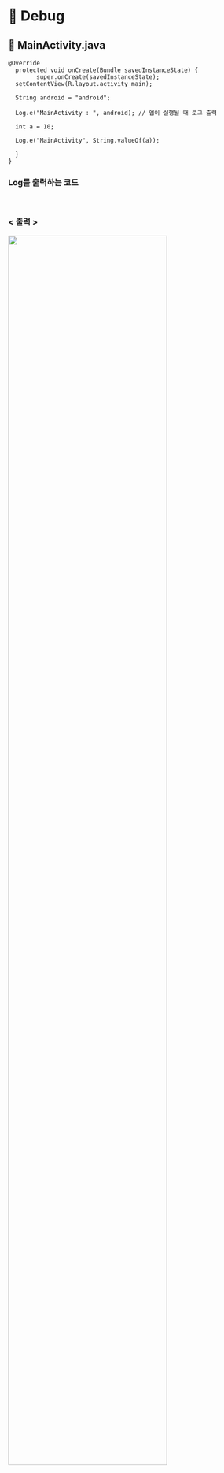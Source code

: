 # :dart: Debug

## :pushpin: MainActivity.java

    @Override  
	  protected void onCreate(Bundle savedInstanceState) {  
	        super.onCreate(savedInstanceState);  
	  setContentView(R.layout.activity_main);  
	  
	  String android = "android";  
	  
	  Log.e("MainActivity : ", android); // 앱이 실행될 때 로그 출력  
	  
	  int a = 10;  
	  
	  Log.e("MainActivity", String.valueOf(a));  
	  
	  }  
	}

### Log를 출력하는 코드

<br>

### < 출력 > 
<image src="https://user-images.githubusercontent.com/34594339/93419160-19ab1e00-f8e7-11ea-9873-39a947568ac3.png" width="80%">
<br>
